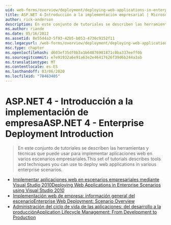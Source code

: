 ```yaml
---
uid: web-forms/overview/deployment/deploying-web-applications-in-enterprise-scenarios/index
title: ASP.NET 4-Introducción a la implementación empresarial | Microsoft Docs
author: rick-anderson
description: En este conjunto de tutoriales se describen las herramientas y técnicas que puede usar para implementar aplicaciones web en varios escenarios empresariales.
ms.author: riande
ms.date: 05/16/2012
ms.assetid: 8e55d4a3-5f93-42b5-b053-4736c9152f11
msc.legacyurl: /web-forms/overview/deployment/deploying-web-applications-in-enterprise-scenarios
msc.type: chapter
ms.openlocfilehash: d603ef35df0b3a1b64876981871c0ba337eeff0b
ms.sourcegitcommit: e7e91932a6e91a63e2e46417626f39d6b244a3ab
ms.translationtype: MT
ms.contentlocale: es-ES
ms.lasthandoff: 03/06/2020
ms.locfileid: "78463405"
---
```

# <a name="aspnet-4---enterprise-deployment-introduction"></a><span data-ttu-id="00b4f-103">ASP.NET 4 - Introducción a la implementación de empresa</span><span class="sxs-lookup"><span data-stu-id="00b4f-103">ASP.NET 4 - Enterprise Deployment Introduction</span></span>

> <span data-ttu-id="00b4f-104">En este conjunto de tutoriales se describen las herramientas y técnicas que puede usar para implementar aplicaciones web en varios escenarios empresariales.</span><span class="sxs-lookup"><span data-stu-id="00b4f-104">This set of tutorials describes tools and techniques you can use to deploy web applications in various enterprise scenarios.</span></span>

- [<span data-ttu-id="00b4f-105">Implementar aplicaciones web en escenarios empresariales mediante Visual Studio 2010</span><span class="sxs-lookup"><span data-stu-id="00b4f-105">Deploying Web Applications in Enterprise Scenarios using Visual Studio 2010</span></span>](deploying-web-applications-in-enterprise-scenarios.md)
- [<span data-ttu-id="00b4f-106">Implementación web de empresa: información general del escenario</span><span class="sxs-lookup"><span data-stu-id="00b4f-106">Enterprise Web Deployment: Scenario Overview</span></span>](enterprise-web-deployment-scenario-overview.md)
- [<span data-ttu-id="00b4f-107">Administración del ciclo de vida de las aplicaciones: del desarrollo a la producción</span><span class="sxs-lookup"><span data-stu-id="00b4f-107">Application Lifecycle Management: From Development to Production</span></span>](application-lifecycle-management-from-development-to-production.md)

